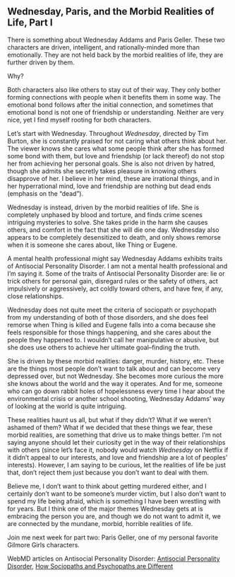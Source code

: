 ## Wednesday, Paris, and the Morbid Realities of Life, Part I



There is something about Wednesday Addams and Paris Geller. These two characters are driven, intelligent, and rationally-minded more than emotionally. They are not held back by the morbid realities of life, they are further driven by them.
	
Why?
	
Both characters also like others to stay out of their way. They only bother forming connections with people when it benefits them in some way. The emotional bond follows after the initial connection, and sometimes that emotional bond is not one of friendship or understanding. Neither are very nice, yet I find myself rooting for both characters.
	
Let’s start with Wednesday. Throughout _Wednesday_, directed by Tim Burton, she is constantly praised for not caring what others think about her. The viewer knows she cares what some people think after she has formed some bond with them, but love and friendship (or lack thereof) do not stop her from achieving her personal goals. She is also not driven by hatred, though she admits she secretly takes pleasure in knowing others disapprove of her. I believe in her mind, these are irrational things, and in her hyperrational mind, love and friendship are nothing but dead ends (emphasis on the “dead”). 
	
Wednesday is instead, driven by the morbid realities of life. She is completely unphased by blood and torture, and finds crime scenes intriguing mysteries to solve. She takes pride in the harm she causes others, and comfort in the fact that she will die one day. Wednesday also appears to be completely desensitized to death, and only shows remorse when it is someone she cares about, like Thing or Eugene.
	
A mental health professional might say Wednesday Addams exhibits traits of Antisocial Personality Disorder. I am not a mental health professional and I’m saying it. Some of the traits of Antisocial Personality Disorder are: lie or trick others for personal gain, disregard rules or the safety of others, act impulsively or aggressively, act coldly toward others, and have few, if any, close relationships.
	
Wednesday does not quite meet the criteria of sociopath or psychopath from my understanding of both of those disorders, and she does feel remorse when Thing is killed and Eugene falls into a coma because she feels responsible for those things happening, and she cares about the people they happened to. I wouldn’t call her manipulative or abusive, but she does use others to achieve her ultimate goal–finding the truth.
	
She is driven by these morbid realities: danger, murder, history, etc. These are the things most people don’t want to talk about and can become very depressed over, but not Wednesday. She becomes more curious the more she knows about the world and the way it operates. And for me, someone who can go down rabbit holes of hopelessness every time I hear about the environmental crisis or another school shooting, Wednesday Addams’ way of looking at the world is quite intriguing.
	
These realities haunt us all, but what if they didn’t? What if we weren’t ashamed of them? What if we decided that these things we fear, these morbid realities, are something that drive us to make things better. I’m not saying anyone should let their curiosity get in the way of their relationships with others (since let’s face it, nobody would watch _Wednesday_ on Netflix if it didn’t appeal to our interests, and love and friendship are a lot of peoples’ interests). However, I am saying to be curious, let the realities of life be just that, don’t reject them just because you don’t want to deal with them. 

Believe me, I don’t want to think about getting murdered either, and I certainly don’t want to be someone’s murder victim, but I also don’t want to spend my life being afraid, which is something I have been wrestling with for years. But I think one of the major themes Wednesday gets at is embracing the person you are, and though we do not want to admit it, we are connected by the mundane, morbid, horrible realities of life.

Join me next week for part two: Paris Geller, one of my personal favorite Gilmore Girls characters.

WebMD articles on Antisocial Personality Disorder: [Antisocial Personality Disorder](https://www.webmd.com/mental-health/antisocial-personality-disorder-overview), [How Sociopaths and Psychopaths are Different](https://www.webmd.com/mental-health/psychopath-sociopath-differences#1)
